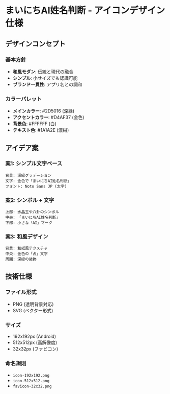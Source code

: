 # まいにちAI姓名判断 - アイコンデザイン仕様

## デザインコンセプト

### 基本方針
- **和風モダン**: 伝統と現代の融合
- **シンプル**: 小サイズでも認識可能
- **ブランド一貫性**: アプリ名との調和

### カラーパレット
- **メインカラー**: #2D5016 (深緑)
- **アクセントカラー**: #D4AF37 (金色)
- **背景色**: #FFFFFF (白)
- **テキスト色**: #1A1A2E (濃紺)

## アイデア案

### 案1: シンプル文字ベース
```
背景: 深緑グラデーション
文字: 金色で「まいにちAI姓名判断」
フォント: Noto Sans JP (太字)
```

### 案2: シンボル + 文字
```
上部: 水晶玉や八卦のシンボル
中央: 「まいにちAI姓名判断」
下部: 小さな「AI」マーク
```

### 案3: 和風デザイン
```
背景: 和紙風テクスチャ
中央: 金色の「占」文字
周囲: 深緑の装飾
```

## 技術仕様

### ファイル形式
- PNG (透明背景対応)
- SVG (ベクター形式)

### サイズ
- 192x192px (Android)
- 512x512px (高解像度)
- 32x32px (ファビコン)

### 命名規則
- `icon-192x192.png`
- `icon-512x512.png`
- `favicon-32x32.png`
